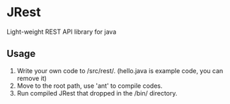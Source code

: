 # JRest
Light-weight REST API library for java

## Usage
1. Write your own code to /src/rest/. (hello.java is example code, you can remove it)
2. Move to the root path, use 'ant' to compile codes.
3. Run compiled JRest that dropped in the /bin/ directory.
